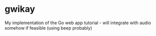 # gwikay
My implementation of the Go web app tutorial - will integrate with audio somehow if feasible (using beep probably)
